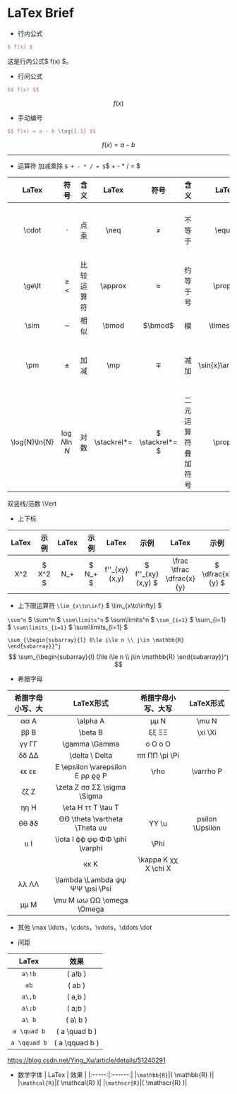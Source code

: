 # LaTex Brief
- 行内公式
```LaTex
$ f(x) $
```
这是行内公式$ f(x) $。

- 行间公式
```LaTex
$$ f(x) $$
```
$$ f(x) $$


- 手动编号
```LaTex
$$ f(x) = a - b \tag{1.1} $$
```
$$ f(x) = a - b \tag{1.1} $$

----

- 运算符
加减乘除
`$ + - * / = $`$ + - * / = $

|LaTex|符号|含义|LaTex|符号|含义|LaTex|符号|含义|
|:----:|:----:|:----:|:----:|:----:|:----:|:----:|:----:|:----:|
|\cdot|$\cdot$|点乘|\neq|$\neq$|不等于|\equiv|$\equiv$|恒等于/等价|
|\ge\lt|$\ge\lt$|比较运算符|\approx|$\approx$|约等于号|\propto|\gg\ll|$\gg\ll$|远大于远小于|
|\sim|$\sim$|相似|\bmod|$\bmod$|模|\times\div|$\times\div$|乘除|
|\pm|$\pm$|加减|\mp|$\mp$|减加|\sin{x}\arcsin{x}|$\sin{x}\arcsin{x}$|正弦反正弦|
|\log{N}\ln{N}|$\log{N} \ln{N}$|对数|\stackrel*=|$ \stackrel*= $|二元运算符叠加符号|\propto|$\propto$|正比|

双竖线/范数 \Vert

- 上下标

|LaTex|示例|LaTex|示例|LaTex|示例|LaTex|示例|LaTex|示例|
|:----:|:----:|:----:|:----:|:----:|:----:|:----:|:----:|:----:|:----:|
|X^2|$ X^2 $|N_+|$ N_+ $|f''_{xy}(x,y)|$ f''_{xy}(x,y) $|\frac<br>\tfrac<br>\dfrac{x}{y}|$ \dfrac{x}{y} $|\sqrt[n]{...}|$ \sqrt[n]{\frac{x}{y}} $|

- 上下限运算符
`\lim_{x\to\inf}` $ \lim_{x\to\infty} $

`\sum^n` $ \sum^n $ `\sum\limits^n` $ \sum\limits^n $
`\sum_{i=1}`  $ \sum_{i=1} $  `\sum\limits_{i=1}` $ \sum\limits_{i=1} $

`\sum_{\begin{subarray}{l}
    0\le i\le n \\
    j\in \mathbb{R}
\end{subarray}}^j`
$$ \sum_{\begin{subarray}{l}
    0\le i\le n \\
    j\in \mathbb{R}
\end{subarray}}^j $$

- 希腊字母

| 希腊字母小写、大 | LaTeX形式 | 希腊字母小写、大写 | LaTeX形式 |
|:-----:|:-----:|:-----:|:-----:|
|αα A	|\alpha A|	μμ N|	\mu N|
|ββ B	|\beta B|	ξξ ΞΞ|	\xi \Xi|
|γγ ΓΓ|	\gamma \Gamma|	o O	o O
|δδ ΔΔ|	\delta \ Delta|	ππ ΠΠ	\pi \Pi
|ϵϵ εε| E	\epsilon \varepsilon E	ρρ ϱϱ P	|\rho |\varrho P
|ζζ Z	|\zeta Z	σσ ΣΣ	\sigma \Sigma
|ηη H	|\eta H	ττ T	\tau T
|θθ ϑϑ| ΘΘ	\theta \vartheta \Theta	υυ |ΥΥ	\u|psilon \Upsilon
|ιι I	|\iota I	ϕϕ φφ ΦΦ	\phi \varphi |\Phi
||κκ K	|\kappa K	χχ X	\chi X
|λλ ΛΛ|	\lambda \Lambda	ψψ ΨΨ	\psi \Psi
|μμ M	|\mu M	ωω ΩΩ	\omega \Omega

- 其他
\max
\ldots，\cdots，\vdots，\ddots \dot

- 间距

| LaTex |  效果  |
|:-----:|:------:|
|`a\!b`|\( a\!b \)|
|`ab`|\( ab \)|
|`a\,b`|\( a\,b \)|
|`a\;b`|\( a\;b \)|
|`a\ b`|\( a\ b \)|
|`a \quad b`|\( a \quad b \)|
|`a \qquad b`|\( a \qquad b \)|


https://blog.csdn.net/Ying_Xu/article/details/51240291

- 数学字体
| LaTex |  效果  |
|:-----:|:------:|
|`\mathbb{R}`|\( \mathbb{R} \)|
|`\mathcal{R}`|\( \mathcal{R} \)|
|`\mathscr{R}`|\( \mathscr{R} \)|
